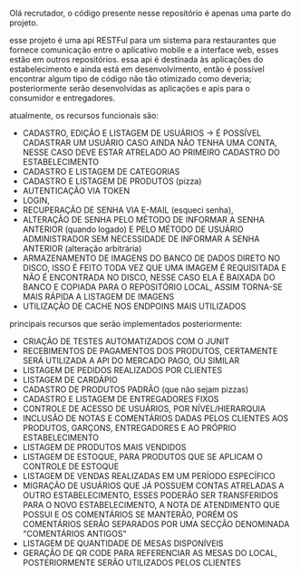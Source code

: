 Olá recrutador, o código presente nesse repositório é apenas uma parte do projeto.

esse projeto é uma api RESTFul para um sistema para restaurantes que fornece comunicação entre o aplicativo mobile e a interface web, esses estão em outros repositórios.
essa api é destinada às aplicações do estabelecimento e ainda está em desenvolvimento, então é possível encontrar algum tipo de código não tão otimizado como deveria; 
posteriormente serão desenvolvidas as aplicações e apis para o consumidor e entregadores.

atualmente, os recursos funcionais são: 
- CADASTRO, EDIÇÃO E LISTAGEM DE USUÁRIOS -> É POSSÍVEL CADASTRAR UM USUÁRIO CASO AINDA NÃO TENHA UMA CONTA, NESSE CASO DEVE ESTAR ATRELADO AO PRIMEIRO CADASTRO DO ESTABELECIMENTO 
- CADASTRO E LISTAGEM DE CATEGORIAS
- CADASTRO E LISTAGEM DE PRODUTOS (pizza)
- AUTENTICAÇÃO VIA TOKEN
- LOGIN,
- RECUPERAÇÃO DE SENHA VIA E-MAIL (esqueci senha),
- ALTERAÇÃO DE SENHA PELO MÉTODO DE INFORMAR A SENHA ANTERIOR (quando logado) E PELO MÉTODO DE USUÁRIO ADMINISTRADOR SEM NECESSIDADE DE INFORMAR A SENHA ANTERIOR (alteração arbitrária)
- ARMAZENAMENTO DE IMAGENS DO BANCO DE DADOS DIRETO NO DISCO, ISSO É FEITO TODA VEZ QUE UMA IMAGEM É REQUISITADA E NÃO É ENCONTRADA NO DISCO, NESSE CASO ELA É BAIXADA DO BANCO E COPIADA PARA O REPOSITÓRIO LOCAL, ASSIM TORNA-SE MAIS RÁPIDA A LISTAGEM DE IMAGENS
- UTILIZAÇÃO DE CACHE NOS ENDPOINS MAIS UTILIZADOS

principais recursos que serão implementados posteriormente:

  - CRIAÇÃO DE TESTES AUTOMATIZADOS COM O JUNIT
  - RECEBIMENTOS DE PAGAMENTOS DOS PRODUTOS, CERTAMENTE SERÁ UTILIZADA A API DO MERCADO PAGO, OU SIMILAR
  - LISTAGEM DE PEDIDOS REALIZADOS POR CLIENTES
  - LISTAGEM DE CARDÁPIO
  - CADASTRO DE PRODUTOS PADRÃO (que não sejam pizzas)
  - CADASTRO E LISTAGEM DE ENTREGADORES FIXOS
  - CONTROLE DE ACESSO DE USUÁRIOS, POR NÍVEL/HIERARQUIA
  - INCLUSÃO DE NOTAS E COMENTÁRIOS DADAS PELOS CLIENTES AOS PRODUTOS, GARÇONS, ENTREGADORES E AO PRÓPRIO ESTABELECIMENTO
  - LISTAGEM DE PRODUTOS MAIS VENDIDOS
  - LISTAGEM DE ESTOQUE, PARA PRODUTOS QUE SE APLICAM O CONTROLE DE ESTOQUE
  - LISTAGEM DE VENDAS REALIZADAS EM UM PERÍODO ESPECÍFICO
  - MIGRAÇÃO DE USUÁRIOS QUE JÁ POSSUEM CONTAS ATRELADAS A OUTRO ESTABELECIMENTO, ESSES PODERÃO SER TRANSFERIDOS PARA O NOVO ESTABELECIMENTO,
    A NOTA DE ATENDIMENTO QUE POSSUI E OS COMENTÁRIOS SE MANTERÃO, PORÉM OS COMENTÁRIOS SERÃO SEPARADOS POR UMA SECÇÃO DENOMINADA "COMENTÁRIOS ANTIGOS"
  - LISTAGEM DE QUANTIDADE DE MESAS DISPONÍVEIS
  - GERAÇÃO DE QR CODE PARA REFERENCIAR AS MESAS DO LOCAL, POSTERIORMENTE SERÃO UTILIZADOS PELOS CLIENTES

